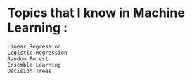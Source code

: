 # Topics that I know in Machine Learning :
```
Linear Regression
Logistic Regression
Random Forest
Ensemble Learning
Decision Trees
```
